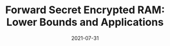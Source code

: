 ---
title: "Forward Secret Encrypted RAM: Lower Bounds and Applications"
#authors: Alexander Bienstock and Kevin Yeo
collection: talks
category: 2021
#permalink: 
excerpt: #'This paper is about the number 1. The number 2 is left for future work.'
date: 2021-07-31
#venue: "Submitted"
slidesurl: #'http://academicpages.github.io/files/slides1.pdf'
#paperurl: 'https://eprint.iacr.org/2024/503.pdf'
location: 'Google Private Computing Tech Talk'
citation: #'Your Name, You. (2009). &quot;Paper Title Number 1.&quot; <i>Journal 1</i>. 1(1).'
---